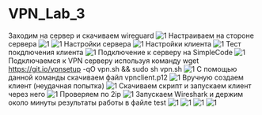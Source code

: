 # VPN_Lab_3
Заходим на сервер и скачиваем wireguard
![1](/LAB_VPN/1.png)
Настраиваем на стороне сервера
![1](/LAB_VPN/2.png)
![1](/LAB_VPN/3.png)
Настройки сервера
![1](/LAB_VPN/4.png)
Настройки клиента
![1](/LAB_VPN/5.png)
Тест покдлючения клиента
![1](/LAB_VPN/6.png)
Подключение к серверу на SimpleCode
![1](/LAB_VPN/7.jpg)
Подключаемся к VPN серверу используя команду wget https://git.io/vpnsetup -qO vpn.sh && sudo sh vpn.sh
![1](/LAB_VPN/8.jpg)
С помощью данной команды скачиваем файл vpnclient.p12
![1](/LAB_VPN/8.jpg)
Вручную создаем клиент (неудачная попытка)
![1](/LAB_VPN/9.jpg)
Скачиваем скрипт и запускаем клиент через него
![1](/LAB_VPN/10.jpg)
Проверяем по 2ip
![1](/LAB_VPN/11.jpg)
Запускаем Wireshark и держим около минуты результаты работы в файле test
![1](/LAB_VPN/12.jpg)
![1](/LAB_VPN/13.jpg)
![1](/LAB_VPN/14.jpg)
![1](/LAB_VPN/15.jpg)
